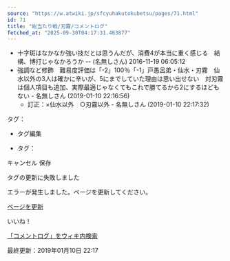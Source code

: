 ```yaml
---
source: "https://w.atwiki.jp/sfcyuhakutokubetsu/pages/71.html"
id: 71
title: "総当たり戦/刃霧/コメントログ"
fetched_at: "2025-09-30T04:17:31.463877"
---
```


* 十字斑はなかなか強い技だとは思うんだが、消費4が本当に重く感じる　結構、博打じゃなかろうか -- (名無しさん) 2016-11-19 06:05:12
* 強調など修飾　難易度評価は「-2」100％「-1」戸愚呂弟・仙水・刃霧　仙水以外の3人は確かに辛いが、5にまでしていた理由は思い出せない　対刃霧は個人項目も追加、実際最適じゃなくてもこれで勝てるから2にするほどもない - 名無しさん (2019-01-10 22:16:56)
  * 訂正：×仙水以外　○刃霧以外 - 名無しさん (2019-01-10 22:17:32)

タグ：

+ タグ編集

* タグ：

キャンセル
保存

タグの更新に失敗しました

エラーが発生しました。ページを更新してください。

[ページを更新](https://w.atwiki.jp/sfcyuhakutokubetsu/pages/71.html)

いいね！

[「コメントログ」をウィキ内検索](https://w.atwiki.jp//w.atwiki.jp/sfcyuhakutokubetsu/search?andor=and&keyword=%E3%82%B3%E3%83%A1%E3%83%B3%E3%83%88%E3%83%AD%E3%82%B0)

最終更新：2019年01月10日 22:17
